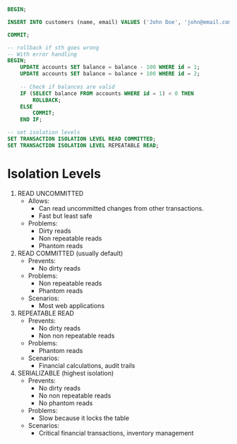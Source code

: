 ```sql
BEGIN;

INSERT INTO customers (name, email) VALUES ('John Doe', 'john@email.com'); INSERT INTO orders (customer_id, total) VALUES (LAST_INSERT_ID(), 100.00);

COMMIT;

-- rollback if sth goes wrong
-- With error handling
BEGIN;
    UPDATE accounts SET balance = balance - 100 WHERE id = 1;
    UPDATE accounts SET balance = balance + 100 WHERE id = 2;
    
    -- Check if balances are valid
    IF (SELECT balance FROM accounts WHERE id = 1) < 0 THEN
        ROLLBACK;
    ELSE
        COMMIT;
    END IF;

-- set isolation levels
SET TRANSACTION ISOLATION LEVEL READ COMMITTED;
SET TRANSACTION ISOLATION LEVEL REPEATABLE READ;
```
# Isolation Levels
1. READ UNCOMMITTED
	- Allows:
		- Can read uncommitted changes from other transactions.
		- Fast but least safe
	- Problems:
		- Dirty reads
		- Non repeatable reads
		- Phantom reads
2. READ COMMITTED (usually default)
	- Prevents:
		- No dirty reads
	- Problems:
		- Non repeatable reads
		- Phantom reads
	- Scenarios:
		- Most web applications
3. REPEATABLE READ
	- Prevents:
		- No dirty reads
		- Non non repeatable reads
	- Problems:
		- Phantom reads
	- Scenarios:
		- Financial calculations, audit trails
4. SERIALIZABLE (highest isolation)
	- Prevents:
		- No dirty reads
		- No non repeatable reads
		- No phantom reads
	- Problems:
		- Slow because it locks the table
	- Scenarios:
		- Critical financial transactions, inventory management